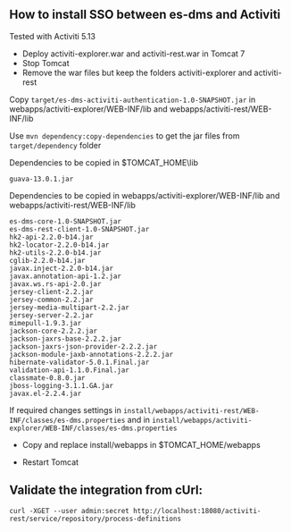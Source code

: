 How to install SSO between es-dms and Activiti
----------------------------------------------

Tested with Activiti 5.13

- Deploy activiti-explorer.war and activiti-rest.war in Tomcat 7
- Stop Tomcat
- Remove the war files but keep the folders activiti-explorer and activiti-rest

Copy ```target/es-dms-activiti-authentication-1.0-SNAPSHOT.jar``` in webapps/activiti-explorer/WEB-INF/lib and webapps/activiti-rest/WEB-INF/lib

Use ```mvn dependency:copy-dependencies``` to get the jar files from ```target/dependency``` folder

Dependencies to be copied in $TOMCAT_HOME\lib
```
guava-13.0.1.jar
```

Dependencies to be copied in webapps/activiti-explorer/WEB-INF/lib and webapps/activiti-rest/WEB-INF/lib
```
es-dms-core-1.0-SNAPSHOT.jar
es-dms-rest-client-1.0-SNAPSHOT.jar
hk2-api-2.2.0-b14.jar
hk2-locator-2.2.0-b14.jar
hk2-utils-2.2.0-b14.jar
cglib-2.2.0-b14.jar
javax.inject-2.2.0-b14.jar
javax.annotation-api-1.2.jar
javax.ws.rs-api-2.0.jar
jersey-client-2.2.jar
jersey-common-2.2.jar
jersey-media-multipart-2.2.jar
jersey-server-2.2.jar
mimepull-1.9.3.jar
jackson-core-2.2.2.jar
jackson-jaxrs-base-2.2.2.jar
jackson-jaxrs-json-provider-2.2.2.jar
jackson-module-jaxb-annotations-2.2.2.jar
hibernate-validator-5.0.1.Final.jar
validation-api-1.1.0.Final.jar
classmate-0.8.0.jar
jboss-logging-3.1.1.GA.jar
javax.el-2.2.4.jar
```

If required changes settings in ```install/webapps/activiti-rest/WEB-INF/classes/es-dms.properties``` and in ```install/webapps/activiti-explorer/WEB-INF/classes/es-dms.properties```

- Copy and replace install/webapps in $TOMCAT_HOME/webapps

- Restart Tomcat

Validate the integration from cUrl:
----
```
curl -XGET --user admin:secret http://localhost:18080/activiti-rest/service/repository/process-definitions
```
